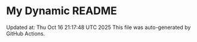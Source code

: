 # My Dynamic README
Updated at: Thu Oct 16 21:17:48 UTC 2025
This file was auto-generated by GitHub Actions.
